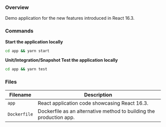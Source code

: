 ### Overview

Demo application for the new features introduced in React 16.3.

### Commands

**Start the application locally**

```bash
cd app && yarn start
```

**Unit/Integration/Snapshot Test the application locally**

```bash
cd app && yarn test
```

### Files

| Filename                 | Description                                                                |
|--------------------------|----------------------------------------------------------------------------|
| `app`                    | React application code showcasing React 16.3.                              |
| `Dockerfile`             | Dockerfile as an alternative method to building the production app.        |
